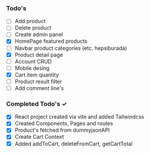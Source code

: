 ### Todo's

- [ ] Add product
- [ ] Delete product
- [ ] Create admin panel
- [x] HomePage featured products
- [ ] Navbar product categories (etc. hepsiburada)
- [x] Product detail page
- [ ] Account CRUD
- [ ] Mobile desing
- [x] Cart item quantity
- [ ] Product result filter
- [ ] Add comment line's

### Completed Todo's ✓

- [x] React project created via vite and added Tailwindcss
- [x] Created Components, Pages and routes
- [x] Product's fetched from dummyjsonAPI
- [x] Create Cart Context
- [x] Added addToCart, deleteFromCart, getCartTotal
